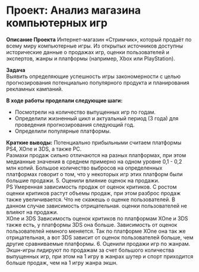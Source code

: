 # Проект: Анализ магазина компьютерных игр  

**Описание Проекта**
Интернет-магазин «Стримчик», который продаёт по всему миру компьютерные игры. Из открытых источников доступны исторические данные о продажах игр, оценки пользователей и экспертов, жанры и платформы (например, Xbox или PlayStation).  

**Задача**  
Выявить определяющие успешность игры закономерности с целью прогнозирования потенциально популярного продукта и планирования рекламных кампаний.

**В ходе работы проделали следующие шаги:**
- Посмотрели на количество выпущенных игр по годам.
- Определили жизненный цикл и актуальный период (3 года) для проведения прогнозирования следующий год.
- Определили популярные платформы.

**Краткие выводы:**
Потенциально прибыльными считаем платформы PS4, XOne и 3DS, а также PC.  
Размахи продаж сильно отличаются на разных платформах, при этом медианные значения в среднем примерно на одном уровне 0,1 - 0,2 млн копий. Большое количество выбросов на определенных платформах говорит о том, что у некоторых игр этих платформ были большие продажи. 5. Оценили влияние оценок на продажи.  
PS Умеренная зависимость продаж от оценок критиков. С ростом оценки критиков растут объемы продаж, при этом разброс продаж также увеличивается. Что не скажешь о оценке пользователей. В данном случае зависимость отрицательная. оценки пользователей не влияют на продажи.  
XOne и 3DS Зависимость оценок критиков по платформам XOne и 3DS также есть, у платформы 3DS она больше. Зависимость от оценок пользователей немного меняется. Так по платформе XOne она так же отрицательная, а вот 3DS зависит от оценок пользователей больше, чем другие сравниваемые платформы. 6. Оценили продажи игр по жанрам.  
Экшн-игры лидируют по продажам за счет большого количества выпущенных игр, при этом на 1 игру в жанрах шутер и спорт приходится больше продаж, чем на 1 игру жанра экшн.
